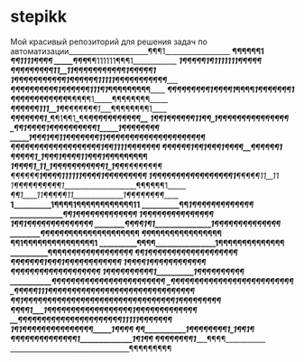 # stepikk
Мой красивый репозиторий для решения задач по автоматизации______________________¶¶¶1__________________
______________________¶¶¶¶¶¶1________________
_____________________¶¶1111¶¶¶¶______________
_____¶¶¶_____________¶¶111111¶¶¶1____________
____1¶¶¶¶¶___________1¶1111111¶¶¶¶¶__________
____¶¶¶¶¶¶¶¶¶11__11¶¶¶¶¶¶¶¶¶¶¶1¶¶¶¶¶1________
___1¶¶¶¶¶¶¶¶¶¶¶1¶¶¶¶¶¶11111¶¶¶¶¶¶¶¶¶¶¶_______
___¶¶¶¶¶¶¶¶¶¶1¶¶¶¶¶¶__111¶1___¶¶¶¶¶¶¶¶¶______
___¶¶¶¶¶¶¶¶¶_1¶¶¶¶1__¶¶¶¶______1¶¶¶¶¶¶¶1_____
___¶¶¶¶¶¶¶¶¶___¶¶¶___¶¶¶¶¶1_____¶¶¶¶¶¶¶¶_____
____¶¶¶¶¶¶111__1¶___¶¶¶¶¶¶¶1____¶¶¶¶¶¶¶¶1____
_____¶¶¶¶__¶¶¶1____¶¶1¶¶1_¶¶____¶¶¶¶¶¶¶¶¶¶¶__
______1¶¶_1¶¶¶¶____¶¶___11¶¶_1¶¶¶¶¶¶¶¶¶¶¶¶¶¶¶
_______¶¶_1¶¶_¶¶___1¶¶¶¶¶¶¶¶¶¶1_____1¶¶¶¶¶¶¶¶
_____1¶¶¶1¶¶11¶¶¶¶¶¶¶11¶¶¶¶¶¶¶¶¶¶¶¶¶_¶¶¶¶¶¶¶¶
___¶¶¶¶¶¶¶¶¶¶¶¶¶¶¶____¶¶¶¶1_¶¶1111____¶¶¶¶¶¶¶
__¶¶¶¶¶¶_1¶¶_1¶¶¶1______¶¶__¶¶________¶¶¶¶¶¶1
_¶¶¶¶¶1_1¶¶¶1___¶¶¶¶11¶¶¶1_¶¶_________¶¶¶¶¶¶¶
_1¶¶¶¶1_11_1¶¶¶¶¶¶¶¶¶¶¶1_1¶¶_________¶¶¶¶¶¶¶¶
_¶¶¶¶¶¶_____1¶¶¶¶111111¶¶¶¶________1¶¶¶¶¶¶¶¶¶
1¶¶¶¶¶¶¶¶______¶¶¶¶¶¶¶¶¶1_________¶¶¶¶¶11__11
1¶¶¶¶¶¶¶¶¶¶1_____________________¶¶¶¶¶¶1_____
_¶¶1____11¶¶¶¶¶11______________1¶¶¶¶¶¶¶¶_____
__1__________1¶¶¶¶____________1¶¶¶¶¶¶¶¶¶¶¶¶11
______________¶¶_______________1¶¶¶¶¶¶¶¶¶¶¶¶¶
______________¶¶_______________1¶¶¶¶¶¶¶¶¶¶¶¶¶
____________1¶¶_________________¶¶¶¶¶¶¶¶¶¶¶¶¶
__________1¶¶1_________________¶¶¶¶¶¶¶¶¶¶¶¶¶¶
________¶¶¶¶1¶1_______________1¶¶¶¶¶¶¶¶¶¶¶¶¶¶
________¶¶¶¶¶¶________________¶¶¶¶¶¶¶¶¶¶¶¶¶¶¶
___________¶¶_________________¶¶¶¶¶¶¶¶¶¶¶¶¶¶¶
__________¶¶1¶________________¶¶¶¶¶¶¶¶¶¶¶¶¶¶1
__________¶¶¶¶________________1¶¶¶¶¶¶¶¶¶¶¶¶¶¶
__________¶¶¶¶_________________¶¶¶¶¶¶¶¶¶¶¶¶¶¶
____________¶¶1¶¶¶¶¶¶___________¶¶¶¶¶¶¶¶¶¶¶¶¶
____________¶¶¶¶¶¶¶1¶¶¶_________1¶¶¶¶¶¶¶¶¶¶¶¶
_______________1¶¶¶¶__1__________¶¶¶¶¶¶¶¶¶¶¶¶
______________¶¶¶¶¶¶¶¶____________¶¶¶¶¶¶¶¶¶¶¶
____________1¶¶¶¶¶¶¶¶¶¶1__________1¶¶¶¶¶¶¶¶¶¶
___________¶¶¶¶¶¶¶¶¶¶¶¶¶¶__________¶¶¶¶¶¶¶¶¶¶
__________¶¶¶¶¶¶¶¶¶¶¶¶¶¶¶¶¶_________¶¶¶¶¶¶¶¶¶
_¶¶¶¶¶111¶¶¶¶¶¶¶¶¶¶¶¶¶¶¶¶¶¶¶¶¶¶_____¶¶¶¶¶¶¶¶¶
¶¶1¶¶¶¶¶¶¶¶¶¶¶¶¶¶¶¶¶¶¶¶¶¶¶¶¶¶¶¶¶¶¶¶1¶¶¶¶¶¶¶¶¶
¶¶¶¶1___1¶¶¶¶¶¶¶¶¶¶¶¶¶¶¶¶¶¶____1¶¶¶¶¶¶¶¶¶¶¶¶¶
__¶¶¶¶____¶¶¶¶¶¶¶¶¶¶¶¶¶¶¶_____¶¶¶11111¶¶¶¶¶¶¶
1¶1________¶¶¶¶¶¶¶¶¶¶¶_______¶¶__¶¶_____1¶¶¶¶
¶¶___________1¶¶¶¶¶__________¶¶¶1_1¶¶______1¶
_¶¶¶¶¶¶¶¶¶¶¶¶¶¶1______________1¶_1¶¶_________
___¶¶¶¶¶¶¶¶1__________________¶¶¶¶___________
_________________________________¶¶¶¶¶¶¶¶¶
